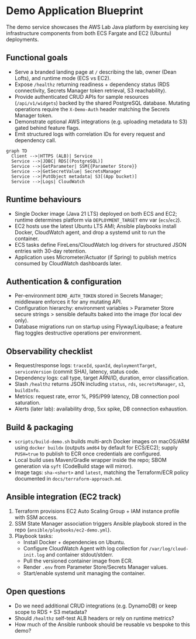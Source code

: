 # Demo Application Blueprint

The demo service showcases the AWS Lab Java platform by exercising key infrastructure components from both ECS Fargate and EC2 (Ubuntu) deployments.

## Functional goals

- Serve a branded landing page at `/` describing the lab, owner (Dean Lofts), and runtime mode (ECS vs EC2).
- Expose `/healthz` returning readiness + dependency status (RDS connectivity, Secrets Manager token retrieval, S3 reachability).
- Provide authenticated CRUD APIs for sample resources (`/api/v1/widgets`) backed by the shared PostgreSQL database. Mutating operations require the `X-Demo-Auth` header matching the Secrets Manager token.
- Demonstrate optional AWS integrations (e.g. uploading metadata to S3) gated behind feature flags.
- Emit structured logs with correlation IDs for every request and dependency call.

```mermaid
graph TD
  Client -->|HTTPS (ALB)| Service
  Service -->|JDBC| RDS[(PostgreSQL)]
  Service -->|GetParameter| SSM{{Parameter Store}}
  Service -->|GetSecretValue| SecretsManager
  Service -->|PutObject metadata| S3[(App bucket)]
  Service -->|Logs| CloudWatch
```

## Runtime behaviours

- Single Docker image (Java 21 LTS) deployed on both ECS and EC2; runtime determines platform via `DEPLOYMENT_TARGET` env var (`ecs`/`ec2`).
- EC2 hosts use the latest Ubuntu LTS AMI; Ansible playbooks install Docker, CloudWatch agent, and drop a systemd unit to run the container.
- ECS tasks define FireLens/CloudWatch log drivers for structured JSON entries with 30-day retention.
- Application uses Micrometer/Actuator (if Spring) to publish metrics consumed by CloudWatch dashboards later.

## Authentication & configuration

- Per-environment `DEMO_AUTH_TOKEN` stored in Secrets Manager; middleware enforces it for any mutating API.
- Configuration hierarchy: environment variables > Parameter Store secure strings > sensible defaults baked into the image (for local dev only).
- Database migrations run on startup using Flyway/Liquibase; a feature flag toggles destructive operations per environment.

## Observability checklist

- Request/response logs: `traceId`, `spanId`, `deploymentTarget`, `serviceVersion` (commit SHA), latency, status code.
- Dependency logs: call type, target ARN/ID, duration, error classification.
- Slash `/healthz` returns JSON including `status`, `rds`, `secretsManager`, `s3`, `buildInfo`.
- Metrics: request rate, error %, P95/P99 latency, DB connection pool saturation.
- Alerts (later lab): availability drop, 5xx spike, DB connection exhaustion.

## Build & packaging

- `scripts/build-demo.sh` builds multi-arch Docker images on macOS/ARM using `docker buildx` (outputs `amd64` by default for ECS/EC2); supply `PUSH=true` to publish to ECR once credentials are configured.
- Local build uses Maven/Gradle wrapper inside the repo; SBOM generation via `syft` (CodeBuild stage will mirror).
- Image tags: `sha-<short>` and `latest`, matching the Terraform/ECR policy documented in `docs/terraform-approach.md`.

## Ansible integration (EC2 track)

1. Terraform provisions EC2 Auto Scaling Group + IAM instance profile with SSM access.
2. SSM State Manager association triggers Ansible playbook stored in the repo (`ansible/playbooks/ec2-demo.yml`).
3. Playbook tasks:
   - Install Docker + dependencies on Ubuntu.
   - Configure CloudWatch Agent with log collection for `/var/log/cloud-init.log` and container stdout/stderr.
   - Pull the versioned container image from ECR.
   - Render `.env` from Parameter Store/Secrets Manager values.
   - Start/enable systemd unit managing the container.

## Open questions

- Do we need additional CRUD integrations (e.g. DynamoDB) or keep scope to RDS + S3 metadata?
- Should `/healthz` self-test ALB headers or rely on runtime metrics?
- How much of the Ansible runbook should be reusable vs bespoke to this demo?
